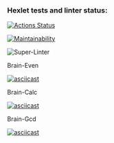 ### Hexlet tests and linter status:
[![Actions Status](https://github.com/Igor-Klein/frontend-project-lvl1/workflows/hexlet-check/badge.svg)](https://github.com/Igor-Klein/frontend-project-lvl1/actions)

[![Maintainability](https://api.codeclimate.com/v1/badges/c8a12f3705d8572c0cfc/maintainability)](https://codeclimate.com/github/Igor-Klein/frontend-project-lvl1/maintainability)

![Super-Linter](https://github.com/Igor-Klein/frontend-project-lvl1/workflows/Super-Linter/badge.svg)

Brain-Even

[![asciicast](https://asciinema.org/a/1QcqQ8PBB4fiBNGJjIZmlXzNe.svg)](https://asciinema.org/a/1QcqQ8PBB4fiBNGJjIZmlXzNe)

Brain-Calc

[![asciicast](https://asciinema.org/a/vYesZDbhuTDxmfZVD8cVRsCRk.svg)](https://asciinema.org/a/vYesZDbhuTDxmfZVD8cVRsCRk)

Brain-Gcd

[![asciicast](https://asciinema.org/a/82aWNKQku0E4AliKny6PLaKS0.svg)](https://asciinema.org/a/82aWNKQku0E4AliKny6PLaKS0)